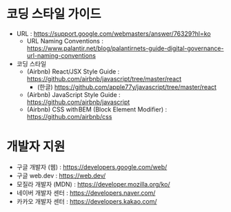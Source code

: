 # 코딩 스타일 가이드

- URL : https://support.google.com/webmasters/answer/76329?hl=ko
  - URL Naming Conventions : https://www.palantir.net/blog/palantirnets-guide-digital-governance-url-naming-conventions
- 코딩 스타일
  - (Airbnb) React/JSX Style Guide : https://github.com/airbnb/javascript/tree/master/react
    - (한글) https://github.com/apple77y/javascript/tree/master/react
      <!-- - ESLint plugin for react-with-styles : https://github.com/airbnb/eslint-plugin-react-with-styles -->
  - (Airbnb) JavaScript Style Guide : https://github.com/airbnb/javascript
  - (Airbnb) CSS with BEM (Block Element Modifier) : https://github.com/airbnb/css

# 개발자 지원

- 구글 개발자 (웹) : https://developers.google.com/web/
- 구글 web.dev : https://web.dev/
- 모질라 개발자 (MDN) : https://developer.mozilla.org/ko/
- 네이버 개발자 센터 : https://developers.naver.com/
- 카카오 개발자 센터 : https://developers.kakao.com/
